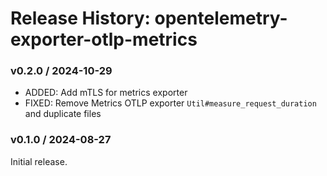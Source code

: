 # Release History: opentelemetry-exporter-otlp-metrics

### v0.2.0 / 2024-10-29

* ADDED: Add mTLS for metrics exporter
* FIXED: Remove Metrics OTLP exporter `Util#measure_request_duration` and duplicate files

### v0.1.0 / 2024-08-27

Initial release.
